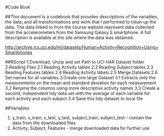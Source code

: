 #Code Book

##This document is a codebook that provides descriptions of the variables, the data, and all transformations and work that I performed to clean up the data.
The data linked to from the course website represent data collected from the accelerometers from the Samsung Galaxy S smartphone. A full description is available at the site where the data was obtained:

http://archive.ics.uci.edu/ml/datasets/Human+Activity+Recognition+Using+Smartphones

##RScript
1.Download, Unzip and set Path to UCI HAR Dataset folder
2.Reading Files
    2.1 Reading Activity tables
    2.2 Reading Subject tables
    2.3 Reading Features tables
    2.4 Reading Activity labels
    2.5 Merge Datasets
    2.6 Set names for all variables
3.Create one large Dataset
    3.1 Extracts only the measurements on the mean and standard deviation for each measurement
    3.2 Rename the columns using more descriptive activity names
    3.3 Create a second, independent tidy data set with the average of each variable for each activity and each subject
    3.4 Save this tidy dataset to local file
    
##Variables
1. y_train, x_train, x_test, y_test, subject_train, subject_test - contain the data from the downloaded files
2. Activity, Subject, Features - merge downloaded data for further use